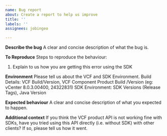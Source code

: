 ```yaml
---
name: Bug report
about: Create a report to help us improve
title: ''
labels: ''
assignees: jobingeo

---
```


**Describe the bug**
A clear and concise description of what the bug is.

**To Reproduce**
Steps to reproduce the behaviour:
1. Explain to us how you are getting this error using the SDK

**Environment**
Please tell us about the VCF and SDK Environment. 
Build Details: VCF Build/Version, VCF Component Product Build /Version (eg: vCenter 8.0.3.00400, 24322831)
SDK Environment: SDK Versions (Release Tags), Java Version

**Expected behaviour**
A clear and concise description of what you expected to happen.

**Additional context**
If you think the VCF product API is not working fine with SDKs, have you tried using this API directly (i.e. without SDK) with other clients? If so, please tell us how it went.
